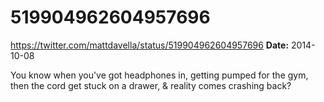 # 519904962604957696
https://twitter.com/mattdavella/status/519904962604957696
**Date:** 2014-10-08

You know when you've got headphones in, getting pumped for the gym, then the cord get stuck on a drawer, & reality comes crashing back?
